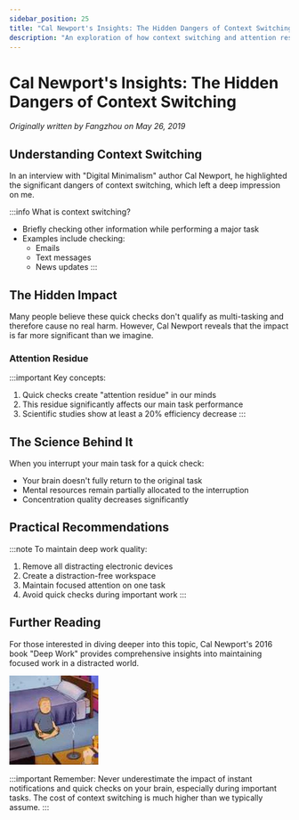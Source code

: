 ```yaml
---
sidebar_position: 25
title: "Cal Newport's Insights: The Hidden Dangers of Context Switching"
description: "An exploration of how context switching and attention residue can significantly impact productivity, based on Cal Newport's research"
---
```


# Cal Newport's Insights: The Hidden Dangers of Context Switching

*Originally written by Fangzhou on May 26, 2019*

## Understanding Context Switching

In an interview with "Digital Minimalism" author Cal Newport, he highlighted the significant dangers of context switching, which left a deep impression on me.

:::info
What is context switching?
- Briefly checking other information while performing a major task
- Examples include checking:
    - Emails
    - Text messages
    - News updates
      :::

## The Hidden Impact

Many people believe these quick checks don't qualify as multi-tasking and therefore cause no real harm. However, Cal Newport reveals that the impact is far more significant than we imagine.

### Attention Residue

:::important
Key concepts:
1. Quick checks create "attention residue" in our minds
2. This residue significantly affects our main task performance
3. Scientific studies show at least a 20% efficiency decrease
   :::

## The Science Behind It

When you interrupt your main task for a quick check:
- Your brain doesn't fully return to the original task
- Mental resources remain partially allocated to the interruption
- Concentration quality decreases significantly

## Practical Recommendations

:::note
To maintain deep work quality:
1. Remove all distracting electronic devices
2. Create a distraction-free workspace
3. Maintain focused attention on one task
4. Avoid quick checks during important work
   :::

## Further Reading

For those interested in diving deeper into this topic, Cal Newport's 2016 book "Deep Work" provides comprehensive insights into maintaining focused work in a distracted world.

![Context Switching Impact](./img/context-switch-harm/image_1.jpg)

:::important
Remember: Never underestimate the impact of instant notifications and quick checks on your brain, especially during important tasks. The cost of context switching is much higher than we typically assume.
:::
